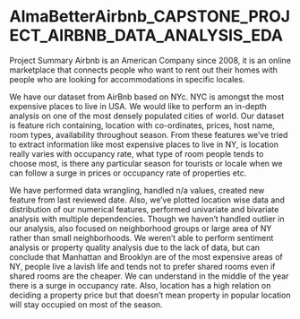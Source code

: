 # AlmaBetterAirbnb_CAPSTONE_PROJECT_AIRBNB_DATA_ANALYSIS_EDA

Project Summary
Airbnb is an American Company since 2008, it is an online marketplace that connects people who want to rent out their homes with people who are looking for accommodations in specific locales.

We have our dataset from AirBnb based on NYc. NYC is amongst the most expensive places to live in USA. We would like to perform an in-depth analysis on one of the most densely populated cities of world. Our dataset is feature rich containing, location with co-ordinates, prices, host name, room types, availability throughout season. From these features we’ve tried to extract information like most expensive places to live in NY, is location really varies with occupancy rate, what type of room people tends to choose most, is there any particular season for tourists or locale when we can follow a surge in prices or occupancy rate of properties etc.

We have performed data wrangling, handled n/a values, created new feature from last reviewed date. Also, we’ve plotted location wise data and distribution of our numerical features, performed univariate and bivariate analysis with multiple dependencies. Though we haven’t handled outlier in our analysis, also focused on neighborhood groups or large area of NY rather than small neighborhoods. We weren’t able to perform sentiment analysis or property quality analysis due to the lack of data, but can conclude that Manhattan and Brooklyn are of the most expensive areas of NY, people live a lavish life and tends not to prefer shared rooms even if shared rooms are the cheaper. We can understand in the middle of the year there is a surge in occupancy rate. Also, location has a high relation on deciding a property price but that doesn’t mean property in popular location will stay occupied on most of the season.
